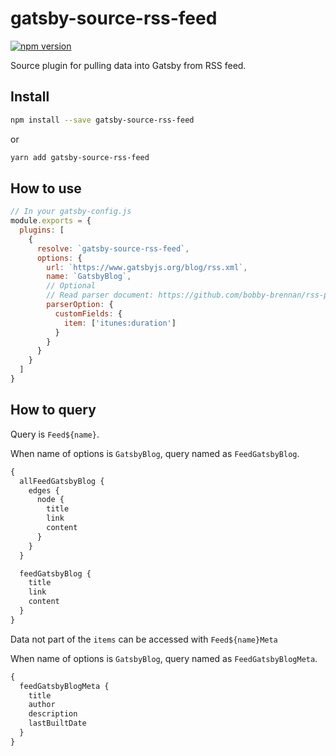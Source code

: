 # gatsby-source-rss-feed

[![npm version](https://badge.fury.io/js/gatsby-source-rss-feed.svg)](https://badge.fury.io/js/gatsby-source-rss-feed)

Source plugin for pulling data into Gatsby from RSS feed.

## Install

```bash
npm install --save gatsby-source-rss-feed
```

or

```bash
yarn add gatsby-source-rss-feed
```

## How to use

```js
// In your gatsby-config.js
module.exports = {
  plugins: [
    {
      resolve: `gatsby-source-rss-feed`,
      options: {
        url: `https://www.gatsbyjs.org/blog/rss.xml`,
        name: `GatsbyBlog`,
        // Optional
        // Read parser document: https://github.com/bobby-brennan/rss-parser#readme
        parserOption: {
          customFields: {
            item: ['itunes:duration']
          }
        }
      }
    }
  ]
}
```

## How to query

Query is `Feed${name}`.

When name of options is `GatsbyBlog`, query named as `FeedGatsbyBlog`.

```graphql
{
  allFeedGatsbyBlog {
    edges {
      node {
        title
        link
        content
      }
    }
  }

  feedGatsbyBlog {
    title
    link
    content
  }
}
```

Data not part of the `items` can be accessed with `Feed${name}Meta`

When name of options is `GatsbyBlog`, query named as `FeedGatsbyBlogMeta`.

```graphql
{
  feedGatsbyBlogMeta {
    title
    author
    description
    lastBuiltDate
  }
}
```
